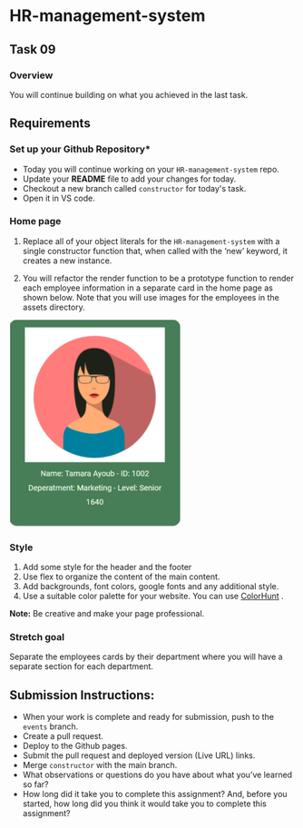 # HR-management-system

## Task 09

### **Overview**

You will continue building on what you achieved in the last task.

## **Requirements**

### **Set up your Github Repository***

- Today you will continue working on your `HR-management-system` repo.
- Update your **README** file to add your changes for today.
- Checkout a new branch called `constructor` for today's task.
- Open it in VS code.

### **Home page**

1. Replace all of your object literals for the `HR-management-system` with a single constructor function that, when called with the ‘new’ keyword, it creates a new instance.

2. You will refactor the  render function to be a prototype function to render each employee information in a separate card in the home page as shown below. Note that you will use images for the employees in the assets directory.

![Card](../assets/card.png)

### **Style**

1. Add some style for the header and the footer
2. Use flex to organize the content of the main content.
3. Add backgrounds, font colors, google fonts and any additional style.
4. Use a suitable color palette for your website. You can use [ColorHunt](https://colorhunt.co) .

**Note:**
Be creative and make your page professional.

### **Stretch goal**

Separate the employees cards by their department where you will have a separate section for each department.


## Submission Instructions:
- When your work is complete and ready for submission, push to the `events` branch.
- Create a pull request.
- Deploy to the Github pages.
- Submit the pull request and deployed version (Live URL) links.
- Merge `constructor` with the main branch.
- What observations or questions do you have about what you’ve learned so far?
- How long did it take you to complete this assignment? And, before you started, how long did you think it would take you to complete this assignment?